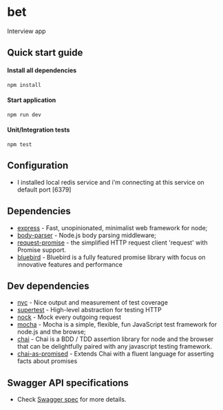 # bet
Interview app

## Quick start guide

#### **Install all dependencies** 
```
npm install
```
#### **Start application**
```
npm run dev 
```

#### **Unit/Integration tests**
```
npm test 
```

## Configuration

* I installed local redis service and i'm connecting at this service on default port [6379]

## Dependencies

* [express](https://www.npmjs.com/package/express)  - Fast, unopinionated, minimalist web framework for node;
* [body-parser](https://www.npmjs.com/package/body-parser) - Node.js body parsing middleware;
* [request-promise](https://www.npmjs.com/package/request-promise) - the simplified HTTP request client 'request' with Promise support.
* [bluebird](https://www.npmjs.com/package/bluebird) - Bluebird is a fully featured promise library with focus on innovative features and performance

## Dev dependencies

* [nyc](https://www.npmjs.com/package/nyc) - Nice output and measurement of test coverage
* [supertest](https://www.npmjs.com/package/supertest) - High-level abstraction for testing HTTP
* [nock](https://www.npmjs.com/package/nock) - Mock every outgoing request
* [mocha](https://www.npmjs.com/package/mocha) - Mocha is a simple, flexible, fun JavaScript test framework for node.js and the browse;
* [chai](https://www.npmjs.com/package/chai) - Chai is a BDD / TDD assertion library for node and the browser that can be delightfully paired with any javascript testing framework.
* [chai-as-promised](https://www.npmjs.com/package/chai-as-promised) - Extends Chai with a fluent language for asserting facts about promises

## Swagger API specifications
* Check [Swagger spec](./swagger/swagger_obie.yaml) for more details.
